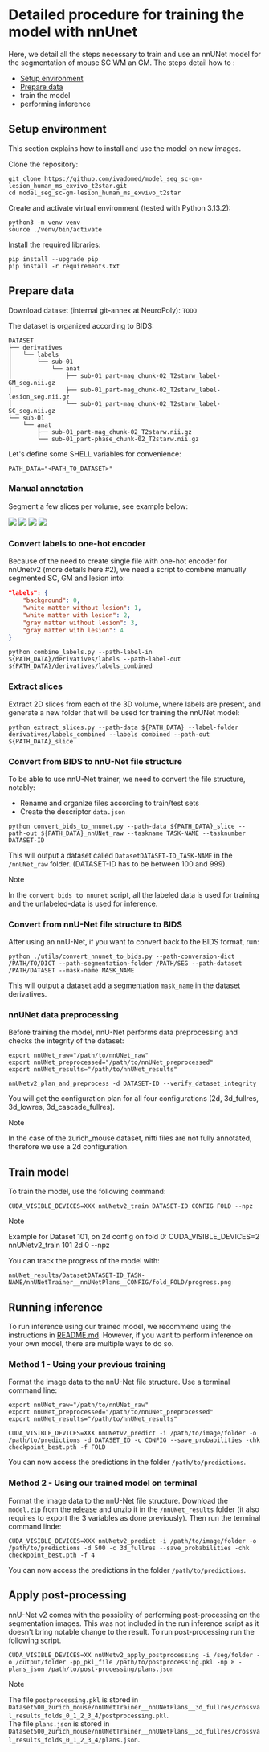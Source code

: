 # Detailed procedure for training the model with nnUnet

Here, we detail all the steps necessary to train and use an nnUNet model for the segmentation of mouse SC WM an GM. 
The steps detail how to :
- [Setup environment](#setup-environment)
- [Prepare data](#prepare-data)
- train the model
- performing inference

## Setup environment

This section explains how to install and use the model on new images. 

Clone the repository:
~~~
git clone https://github.com/ivadomed/model_seg_sc-gm-lesion_human_ms_exvivo_t2star.git
cd model_seg_sc-gm-lesion_human_ms_exvivo_t2star
~~~

Create and activate virtual environment (tested with Python 3.13.2): 
~~~
python3 -m venv venv
source ./venv/bin/activate
~~~

Install the required libraries:
~~~
pip install --upgrade pip
pip install -r requirements.txt
~~~

## Prepare data

Download dataset (internal git-annex at NeuroPoly): `TODO`

The dataset is organized according to BIDS:

```
DATASET
├── derivatives
│   └── labels
│       └── sub-01
│           └── anat
│               ├── sub-01_part-mag_chunk-02_T2starw_label-GM_seg.nii.gz
│               ├── sub-01_part-mag_chunk-02_T2starw_label-lesion_seg.nii.gz
│               └── sub-01_part-mag_chunk-02_T2starw_label-SC_seg.nii.gz
└── sub-01
    └── anat
        ├── sub-01_part-mag_chunk-02_T2starw.nii.gz
        └── sub-01_part-phase_chunk-02_T2starw.nii.gz
```

Let's define some SHELL variables for convenience:

~~~
PATH_DATA="<PATH_TO_DATASET>"
~~~

### Manual annotation

Segment a few slices per volume, see example below:

![](../doc/pic_sc.png)
![](../doc/pic_gm.png)
![](../doc/pic_lesion.png)
![](../doc/export.png)

### Convert labels to one-hot encoder

Because of the need to create single file with one-hot encoder for nnUnetv2 (more details here #2), we need a script to combine manually segmented SC, GM and lesion into:

```json
"labels": {
    "background": 0,
    "white matter without lesion": 1,
    "white matter with lesion": 2,
    "gray matter without lesion": 3,
    "gray matter with lesion": 4
}
```

~~~
python combine_labels.py --path-label-in ${PATH_DATA}/derivatives/labels --path-label-out ${PATH_DATA}/derivatives/labels_combined
~~~

### Extract slices

Extract 2D slices from each of the 3D volume, where labels are present, and generate a new folder that will be used for training the nnUNet model:

~~~
python extract_slices.py --path-data ${PATH_DATA} --label-folder derivatives/labels_combined --labels combined --path-out ${PATH_DATA}_slice
~~~

### Convert from BIDS to nnU-Net file structure

To be able to use nnU-Net trainer, we need to convert the file structure, notably:
- Rename and organize files according to train/test sets
- Create the descriptor `data.json`

~~~
python convert_bids_to_nnunet.py --path-data ${PATH_DATA}_slice --path-out ${PATH_DATA}_nnUNet_raw --taskname TASK-NAME --tasknumber DATASET-ID
~~~

This will output a dataset called `DatasetDATASET-ID_TASK-NAME` in the `/nnUNet_raw` folder. (DATASET-ID has to be between 100 and 999).

> [!NOTE] 
> In the `convert_bids_to_nnunet` script, all the labeled data is used for training and the unlabeled-data is used for inference.

### Convert from nnU-Net file structure to BIDS

After using an nnU-Net, if you want to convert back to the BIDS format, run:

~~~
python ./utils/convert_nnunet_to_bids.py --path-conversion-dict /PATH/TO/DICT --path-segmentation-folder /PATH/SEG --path-dataset /PATH/DATASET --mask-name MASK_NAME
~~~

This will output a dataset add a segmentation `mask_name` in the dataset derivatives.

### nnUNet data preprocessing

Before training the model, nnU-Net performs data preprocessing and checks the integrity of the dataset:

~~~
export nnUNet_raw="/path/to/nnUNet_raw"
export nnUNet_preprocessed="/path/to/nnUNet_preprocessed"
export nnUNet_results="/path/to/nnUNet_results"

nnUNetv2_plan_and_preprocess -d DATASET-ID --verify_dataset_integrity
~~~

You will get the configuration plan for all four configurations (2d, 3d_fullres, 3d_lowres, 3d_cascade_fullres).
> [!NOTE] 
> In the case of the zurich_mouse dataset, nifti files are not fully annotated, therefore we use a 2d configuration.


## Train model

To train the model, use the following command:
~~~
CUDA_VISIBLE_DEVICES=XXX nnUNetv2_train DATASET-ID CONFIG FOLD --npz
~~~
> [!NOTE] 
> Example for Dataset 101, on 2d config on fold 0: CUDA_VISIBLE_DEVICES=2 nnUNetv2_train 101 2d 0 --npz

You can track the progress of the model with: 
~~~
nnUNet_results/DatasetDATASET-ID_TASK-NAME/nnUNetTrainer__nnUNetPlans__CONFIG/fold_FOLD/progress.png
~~~

## Running inference

To run inference using our trained model, we recommend using the instructions in [README.md](../README.md). However, if you want to perform inference on your own model, there are multiple ways to do so. 

### Method 1 - Using your previous training

Format the image data to the nnU-Net file structure. 
Use a terminal command line:
~~~
export nnUNet_raw="/path/to/nnUNet_raw"
export nnUNet_preprocessed="/path/to/nnUNet_preprocessed"
export nnUNet_results="/path/to/nnUNet_results"

CUDA_VISIBLE_DEVICES=XXX nnUNetv2_predict -i /path/to/image/folder -o /path/to/predictions -d DATASET_ID -c CONFIG --save_probabilities -chk checkpoint_best.pth -f FOLD
~~~

You can now access the predictions in the folder `/path/to/predictions`. 

### Method 2 - Using our trained model on terminal 

Format the image data to the nnU-Net file structure. 
Download the `model.zip` from the [release](https://github.com/ivadomed/model_seg_mouse-sc_wm-gm_t1/releases/tag/v0.3) and unzip it in the `/nnUNet_results` folder (it also requires to export the 3 variables as done previously). 
Then run the terminal command linde:
~~~
CUDA_VISIBLE_DEVICES=XXX nnUNetv2_predict -i /path/to/image/folder -o /path/to/predictions -d 500 -c 3d_fullres --save_probabilities -chk checkpoint_best.pth -f 4
~~~

You can now access the predictions in the folder `/path/to/predictions`. 

## Apply post-processing

nnU-Net v2 comes with the possiblity of performing post-processing on the segmentation images. This was not included in the run inference script as it doesn't bring notable change to the result. To run post-processing run the following script.

~~~
CUDA_VISIBLE_DEVICES=XX nnUNetv2_apply_postprocessing -i /seg/folder -o /output/folder -pp_pkl_file /path/to/postprocessing.pkl -np 8 -plans_json /path/to/post-processing/plans.json
~~~
> [!NOTE]  
> The file `postprocessing.pkl` is stored in `Dataset500_zurich_mouse/nnUNetTrainer__nnUNetPlans__3d_fullres/crossval_results_folds_0_1_2_3_4/postprocessing.pkl`.<br>
> The file `plans.json` is stored in `Dataset500_zurich_mouse/nnUNetTrainer__nnUNetPlans__3d_fullres/crossval_results_folds_0_1_2_3_4/plans.json`. 
